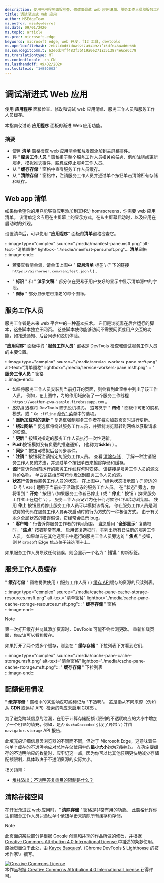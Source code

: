 ```yaml
---
description: 使用应用程序面板检查、修改和调试 web 应用清单、服务工作人员和服务工作人员缓存。
title: 调试渐进式 Web 应用
author: MSEdgeTeam
ms.author: msedgedevrel
ms.date: 09/01/2020
ms.topic: article
ms.prod: microsoft-edge
keywords: microsoft edge, web 开发, f12 工具, devtools
ms.openlocfilehash: 7eb71d0d57d8a9227a54b921f15dfe434ad6e65b
ms.sourcegitcommit: 63e6d34ff483f3b419a0e271a3513874e6ce6c79
ms.translationtype: MT
ms.contentlocale: zh-CN
ms.lasthandoff: 09/02/2020
ms.locfileid: "10993602"
---
```

<!-- Copyright Kayce Basques 

   Licensed under the Apache License, Version 2.0 (the "License");
   you may not use this file except in compliance with the License.
   You may obtain a copy of the License at

       https://www.apache.org/licenses/LICENSE-2.0

   Unless required by applicable law or agreed to in writing, software
   distributed under the License is distributed on an "AS IS" BASIS,
   WITHOUT WARRANTIES OR CONDITIONS OF ANY KIND, either express or implied.
   See the License for the specific language governing permissions and
   limitations under the License.  -->  





# 调试渐进式 Web 应用   



使用 **应用程序** 面板检查、修改和调试 web 应用清单、服务工作人员和服务工作人员缓存。  

<!--Related Guides:  

*   [Progressive Web Apps](/web/progressive-web-apps)  -->

<!--TODO:  Link web "Progressive Web Apps" section when available. -->

本指南仅讨论 **应用程序** 面板的渐进 Web 应用功能。  <!--If you're looking for help on the other panes, check out the last section of this guide, [Other Application panel guides](#other-application-panel-guides).  -->

<!--TODO:  Link to sections when available. -->

### 摘要  

*   使用 **清单** 窗格检查 web 应用清单和触发器添加到主屏幕事件。  
*   将 " **服务工作人员** " 窗格用于整个服务工作人员相关的任务，例如注销或更新服务、模拟推送事件、脱机或停止服务工作人员。  
*   从 " **缓存存储** " 窗格中查看服务工作人员缓存。  
*   从 " **清除存储** " 窗格中，注销服务工作人员并通过单个按钮单击清除所有存储和缓存。  
    
## Web app 清单   

如果你希望你的用户能够将应用添加到其移动 homescreens，你需要 web 应用清单。  该清单定义应用在主屏幕上的显示方式，在从主屏幕启动时，以及应用在启动时的外观。  

<!--Related Guides:  

*   [Improve user experiences with a Web App Manifest](/web/fundamentals/web-app-manifest)  
*   [Using App Install Banners](/web/fundamentals/app-install-banners)  -->

<!--TODO:  Link to sections when available. -->

设置清单后，可以使用 "**应用程序**" 面板的**清单**窗格检查它。  

:::image type="complex" source="./media/manifest-pane.msft.png" alt-text="清单窗格" lightbox="./media/manifest-pane.msft.png":::
   **清单**窗格  
:::image-end:::  

*   若要查看清单源，请单击上图中 " **应用清单** 标签 \ (" 下的链接 `https://airhorner.com/manifest.json` \ ) 。  
<!-- *   Press the **Add to homescreen** button to simulate an Add to Homescreen event.  Check out the next section for more information.  -->  
*   " **标识** " 和 " **演示文稿** " 部分仅在更易于用户友好的显示中显示清单源中的字段。  
*   " **图标** " 部分显示您已指定的每个图标。  
    
<!--### Simulate Add to Homescreen events   -->

<!--A web app can only be added to a homescreen when the site is visited at least twice, with at least five minutes between visits.  While developing or debugging your Add to Homescreen workflow, this criteria can be inconvenient.  
The **Add to homescreen** button on the **App Manifest** pane lets you simulate Add to Homescreen events whenever you want.  -->

<!--You can test out this feature with the [Microsoft I/O 2016 progressive web app](https://events.alpahabet.com/io2016/), which has proper support for Add to Homescreen.  Clicking on **Add to Homescreen** while the app is open prompts Microsoft Edge to display the "add this site to your shelf" banner, which is the desktop equivalent of the "add to homescreen" banner for mobile devices.  -->

<!--  
:::image type="complex" source="./media/io.msft.png" alt-text="清单窗格" lightbox="./media/io.msft.png":::
   Add to desktop shelf  
:::image-end:::
-->  

<!--
> [!Tip]
> Keep the **Console** drawer open while simulating Add to Homescreen events.  The Console tells you if your manifest has any issues and logs other information about the Add to Homescreen lifecycle.  -->

<!--The **Add to Homescreen** feature cannot yet simulate the workflow for mobile devices.  Notice how the "add to shelf" prompt was triggered in the screenshot above, even though DevTools is in Device Mode.  However, if you can successfully add your app to your desktop shelf, then it'll work for mobile, too.  -->

<!-- TODO: Rework content after sample app is created. -->

<!--If you want to test out the genuine mobile experience, you can connect a real mobile device to DevTools via **remote debugging**, and then click the **Add to Homescreen** button \(on DevTools\) to trigger the "add to homescreen" prompt on the connected mobile device.  -->

<!--TODO:  Link Debug "remote debugging" sections when available. -->

## 服务工作人员   

服务工作者是未来 web 平台中的一种基本技术。  它们是浏览器在后台运行的脚本，这些脚本独立于网页。  这些脚本使你能够访问不需要网页或用户交互的功能，如推送通知、后台同步和脱机体验。  

<!--Related Guides:  

*   [Intro to Service Workers](/web/fundamentals/primers/service-worker)  
*   [Push Notifications: Timely, Relevant, and Precise](/web/fundamentals/push-notifications)  -->  
    
<!--TODO:  Link to sections when available. -->  

"**应用程序**" 面板中的 "**服务工作人员**" 窗格是 DevTools 检查和调试服务工作人员的主要位置。  

:::image type="complex" source="./media/service-workers-pane.msft.png" alt-text="清单窗格" lightbox="./media/service-workers-pane.msft.png":::
   " **服务工作人员** " 窗格  
:::image-end:::  

*   如果将服务工作人员安装到当前打开的页面，则会看到此窗格中列出了该工作人员。  例如，在上图中，为的作用域安装了一个服务工作线程 `https://weather-pwa-sample.firebaseapp.com` 。  
*   **脱机**复选框将 DevTools 置于脱机模式。  这等效于 " **网络** " 面板中可用的脱机模式，或 " `Go offline` [命令" 菜单][DevtoolsCommandMenuIndex]中的选项。  
*   " **重新加载时的更新** " 复选框强制服务工作者在每次加载页面时进行更新。  
*   " **绕过网络** " 复选框将绕过服务工作人员，并强制浏览器转到网络以获取请求的资源。  
*   " **更新** " 按钮对指定的服务工作人员执行一次性更新。  
*   **Push**按钮模拟没有负载的推送通知， (也称为**tickle**\ ) 。  
*   " **同步** " 按钮可模拟后台同步事件。  
*   " **注销** " 按钮将注销指定的服务工作人员。  查看 [清除存储](#clear-storage) ，了解一种注销服务工作人员的方法，并通过单个按钮单击来擦除存储和缓存。  
*   **源**行告诉你当前运行的服务工作线程何时安装。  该链接是服务工作人员的源文件的名称。  单击该链接即可将你发送到服务工作人员的源。  
*   **状态**行告诉你服务工作人员的状态。  在上图中，"绿色状态指示器 \ (" 旁边的 ID 号 \ `#36` ) 适用于当前处于活动状态的服务工作人员。  在 "状态" 旁边，你将看到 " **开始** " 按钮 \ (如果服务工作者已停止 ) 或 " **停止** " 按钮 \ (如果服务工作者正在运行 \ ) 。  服务工作人员设计为在任何时候停止和启动浏览器。  使用 **停止** 按钮显式停止服务工作人员可以模拟该情况。  停止服务工作人员是测试你的代码在服务工作人员再次启动时的行为方式的一种极佳方式。  由于有关永久全局状态的错误假设，它经常会显示 bug。  
*   " **客户端** " 行告诉你服务工作者的作用范围。  当您启用 "**全部显示**" 复选框时，"**焦点**" 按钮非常有用。  启用该复选框时，将列出所有已注册的服务工作人员。  如果单击在其他选项卡中运行的服务工作人员旁边的 " **焦点** " 按钮，则 Microsoft Edge 焦点位于该选项卡上。  
    
如果服务工作人员导致任何错误，则会显示一个名为 " **错误** " 的新标签。  

<!--  
:::image type="complex" source="./media/sw-error.msft.png" alt-text="清单窗格" lightbox="./media/sw-error.msft.png":::
   Service worker with errors  
:::image-end:::
-->  

<!--TODO:  Capture Service Worker Errors sample when available. -->
<!--TODO:  Link Web "How tickle works" sections when available. -->

## 服务工作人员缓存 

" **缓存存储** " 窗格提供使用 \ (服务工作人员 \ ) [缓存 API][MDNWebCacheAPI]缓存的资源的只读列表。  

:::image type="complex" source="./media/cache-pane-cache-storage-resources.msft.png" alt-text="清单窗格" lightbox="./media/cache-pane-cache-storage-resources.msft.png":::
   " **缓存存储** " 窗格  
:::image-end:::  

> [!NOTE]
> 第一次打开缓存并向其添加资源时，DevTools 可能不会检测更改。  重新加载页面，你应该可以看到缓存。  

如果打开了两个或多个缓存，则会在 " **缓存存储** " 下拉列表下方看到它们。  

:::image type="complex" source="./media/cache-pane-cache-storage.msft.png" alt-text="清单窗格" lightbox="./media/cache-pane-cache-storage.msft.png":::
   " **缓存存储** " 下拉列表  
:::image-end:::  

## 配额使用情况 

" **缓存存储** " 窗格中的某些响应可能标记为 "不透明"。  这是指从不同来源（例如从 **CDN** 或远程 API）检索的响应未启用 [CORS][FetchHttpCorsProtocol] 。  

<!--TODO:  Link Web "CDN" section when available. -->  
<!--TODO:  Link Web "opaque" section when available. -->

为了避免跨域信息的泄漏，在用于计算存储配额 (限制的不透明响应的大小中增加了一个明显的填充，例如，是否 `QuotaExceeded` 引发了异常 \ ) 并由 `navigator.storage` API 报告。  

<!--TODO:  Link Estimating "`navigator.storage` API" sections when available. -->

此填充的详细信息因浏览器的不同而不同，但对于 Microsoft Edge，这意味着任何单个缓存的不透明响应对总体存储使用率的**最小大小**[约为7兆字节][ChromiumIssues796060#c17]。  在确定要缓存的不透明响应的数量时，应牢记这一点，因为你可以比其他预期更快地减少存储配额限制，具体取决于不透明资源的实际大小。  

相关指南：  

*   [堆栈溢出：不透明答复适用的限制是什么？][StackOverflowLimitationsForOpaqueResponses]  
<!--*   [Alphabet work container: Understanding Storage Quota](/web/tools/Alphabet-work-container/guides/storage-quota#beware_of_opaque_responses)  -->
    
<!--TODO:  Link Work container storage quota for opaque responses section when available. -->

## 清除存储空间 

在开发渐进式 web 应用时，" **清除存储** " 窗格是非常有用的功能。  此窗格允许你注销服务工作人员并通过单个按钮单击来清除所有缓存和存储。  <!--Check out the section below to learn more.  -->

<!--Related Guides:  

*   [Clear Storage](/iterate/manage-data/local-storage#clear-storage)  -->
    
<!--TODO:  Link to sections when available. -->

<!--## Other Application panel guides 

Check out the guides below for more help on the other panes of the **Application** panel.  

Related Guides:  

*   [Inspect page resources](/iterate/manage-data/page-resources)  
*   [Inspect and manage local storage and caches](/iterate/manage-data/local-storage)  -->
    
<!--TODO  -->

<!--  
 


-->  

<!-- links -->  

[DevtoolsCommandMenuIndex]: ./command-menu/index.md "通过 Microsoft Edge DevTools 命令菜单运行命令 |Microsoft 文档"  

[ChromiumIssues796060#c17]: https://bugs.chromium.org/p/chromium/issues/detail?id=796060#c17 "Chromium 问题796060：当分析代码位于 html 中时，缓存存储值将在每次刷新时上升"  

[FetchHttpCorsProtocol]: https://fetch.spec.whatwg.org/#http-cors-protocol  

[MDNWebCacheAPI]: https://developer.mozilla.org/docs/Web/API/Cache "缓存-Web Api |MDN"  

[StackOverflowLimitationsForOpaqueResponses]: https://stackoverflow.com/q/39109789/385997 "堆栈溢出：不透明答复适用的限制是什么？"  

<!--[WebEstimatingAvailableStorageSpace]: whats-new/2017/08/estimating-available-storage-space  -->
<!--[RemoteDebugging]: /debug/remote-debugging/remote-debugging  -->

<!--[WebHowPushWorks]: /web/fundamentals/push-notifications/how-push-works  -->  
<!--[WebGlossaryCDN]: /web/fundamentals/glossary#CDN  -->
<!--[WebGlossaryOpaque]: /web/fundamentals/glossary#opaque-response  -->

> [!NOTE]
> 此页面的某些部分是根据 [Google 创建和共享的][GoogleSitePolicies]作品所做的修改，并根据[ Creative Commons Attribution 4.0 International License ][CCA4IL]中描述的条款使用。  
> 原始页面位于[此处](https://developers.google.com/web/tools/chrome-devtools/progressive-web-apps)，由 [Kayce Basques][KayceBasques]\（Chrome DevTools \& Lighthouse 的技术作家\）撰写。  

[![Creative Commons License][CCby4Image]][CCA4IL]  
本作品根据[ Creative Commons Attribution 4.0 International License ][CCA4IL]获得许可。  

[CCA4IL]: https://creativecommons.org/licenses/by/4.0  
[CCby4Image]: https://i.creativecommons.org/l/by/4.0/88x31.png  
[GoogleSitePolicies]: https://developers.google.com/terms/site-policies  
[KayceBasques]: https://developers.google.com/web/resources/contributors/kaycebasques  

